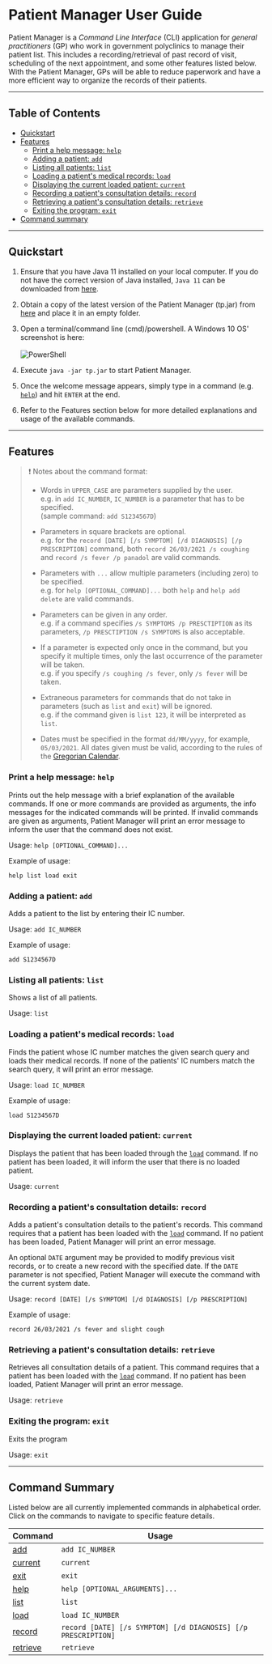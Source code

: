 # Patient Manager User Guide

Patient Manager is a _Command Line Interface_ (CLI) application for _general practitioners_ (GP)
who work in government polyclinics to manage their patient list. This includes a recording/retrieval of
past record of visit, scheduling of the next appointment, and some other features listed below.
With the Patient Manager, GPs will be able to reduce paperwork and have a more efficient way
to organize the records of their patients.

---

## Table of Contents

* [Quickstart](#quickstart)
* [Features](#features)
    * [Print a help message: `help`](#print-a-help-message-help)
    * [Adding a patient: `add`](#adding-a-patient-add)
    * [Listing all patients: `list`](#listing-all-patients-list)
    * [Loading a patient's medical records: `load`](#loading-a-patients-medical-records-load)
    * [Displaying the current loaded patient: `current`](#displaying-the-current-loaded-patient-current)
    * [Recording a patient's consultation details: `record`](#recording-a-patients-consultation-details-record)
    * [Retrieving a patient's consultation details: `retrieve`](#retrieving-a-patients-consultation-details-retrieve)
    * [Exiting the program: `exit`](#exiting-the-program-exit)
* [Command summary](#command-summary)

---

## Quickstart

1. Ensure that you have Java 11 installed on your local computer. If you do not have the correct version
   of Java installed, `Java 11` can be downloaded from
   [here](https://docs.aws.amazon.com/corretto/latest/corretto-11-ug/downloads-list.html).

1. Obtain a copy of the latest version of the Patient Manager (tp.jar) from
   [here](https://github.com/AY2021S2-CS2113T-W09-4/tp/releases) and place it in an empty folder.

1. Open a terminal/command line (cmd)/powershell. A Windows 10 OS' screenshot is here:\
   \
   ![PowerShell](./images/WindowsPowerShell.png)

1. Execute `java -jar tp.jar` to start Patient Manager.

1. Once the welcome message appears, simply type in a command (e.g. [`help`](#print-a-help-message-help)) and hit `ENTER` at the end.

1. Refer to the Features section below for more detailed explanations and usage of the available commands.

---

## Features

> ❗ Notes about the command format:
> - Words in `UPPER_CASE` are parameters supplied by the user.\
e.g. in `add IC_NUMBER`, `IC_NUMBER` is a parameter that has to be specified.\
(sample command: `add S1234567D`)
> 
> 
> - Parameters in square brackets are optional.\
e.g. for the `record [DATE] [/s SYMPTOM] [/d DIAGNOSIS] [/p PRESCRIPTION]` command,
both `record 26/03/2021 /s coughing` and `record /s fever /p panadol` are valid commands.
>
>
> - Parameters with `...` allow multiple parameters (including zero) to be specified.\
e.g. for `help [OPTIONAL_COMMAND]...` both `help` and `help add delete` are valid commands.
>
>
> - Parameters can be given in any order.\
e.g. if a command specifies `/s SYMPTOMS /p PRESCTIPTION` as its parameters,
`/p PRESCTIPTION /s SYMPTOMS` is also acceptable.
>
>
> - If a parameter is expected only once in the command, but you specify it multiple times, only the last occurrence of
the parameter will be taken.\
e.g. if you specify `/s coughing /s fever`, only `/s fever` will be taken.
>
>
> - Extraneous parameters for commands that do not take in parameters (such as `list` and `exit`) will be ignored.\
e.g. if the command given is `list 123`, it will be interpreted as `list`.
>
>
> - Dates must be specified in the format `dd/MM/yyyy`, for example, `05/03/2021`. All dates given must be valid,
according to the rules of the [Gregorian Calendar](https://en.wikipedia.org/wiki/Gregorian_calendar).

### Print a help message: `help`

Prints out the help message with a brief explanation of the available commands. If one or more
commands are provided as arguments, the info messages for the indicated commands will be printed.
If invalid commands are given as arguments, Patient Manager will print an error message to inform the user
that the command does not exist.

Usage: `help [OPTIONAL_COMMAND]...`

Example of usage:

```
help list load exit
```

### Adding a patient: `add`

Adds a patient to the list by entering their IC number.

Usage: `add IC_NUMBER`

Example of usage:

```
add S1234567D
```

### Listing all patients: `list`

Shows a list of all patients.

Usage: `list`

### Loading a patient's medical records: `load`

Finds the patient whose IC number matches the given search query and loads their medical records.
If none of the patients' IC numbers match the search query, it will print an error message.

Usage: `load IC_NUMBER`

Example of usage:

```
load S1234567D
```

### Displaying the current loaded patient: `current`

Displays the patient that has been loaded through the [`load`](#loading-a-patients-medical-records-load) command.
If no patient has been loaded, it will inform the user that there is no loaded patient.

Usage: `current`

### Recording a patient's consultation details: `record`

Adds a patient's consultation details to the patient's records.
This command requires that a patient has been loaded with the
[`load`](#loading-a-patients-medical-records-load) command.
If no patient has been loaded, Patient Manager will print an error message.

An optional `DATE` argument may be provided to modify previous visit records,
or to create a new record with the specified date. If the `DATE` parameter is
not specified, Patient Manager will execute the command with the current system date.

Usage: `record [DATE] [/s SYMPTOM] [/d DIAGNOSIS] [/p PRESCRIPTION]`

Example of usage:

```
record 26/03/2021 /s fever and slight cough
```

### Retrieving a patient's consultation details: `retrieve`

Retrieves all consultation details of a patient.
This command requires that a patient has been loaded with the
[`load`](#loading-a-patients-medical-records-load) command.
If no patient has been loaded, Patient Manager will print an
error message.

Usage: `retrieve`

### Exiting the program: `exit`

Exits the program

Usage: `exit`

---

## Command Summary

Listed below are all currently implemented commands in alphabetical order.\
Click on the commands to navigate to specific feature details.

| Command                                                          | Usage                         |
|------------------------------------------------------------------|-------------------------------|
| [add](#adding-a-patient-add)                                     | `add IC_NUMBER`               |
| [current](#displaying-the-current-loaded-patient-current)        | `current`                     |
| [exit](#exiting-the-program-exit)                                | `exit`                        |
| [help](#print-a-help-message-help)                               | `help [OPTIONAL_ARGUMENTS]...`|
| [list](#listing-all-patients-list)                               | `list`                        |
| [load](#loading-a-patients-medical-records-load)                 | `load IC_NUMBER`              |
| [record](#recording-a-patients-consultation-details-record)      | `record [DATE] [/s SYMPTOM] [/d DIAGNOSIS] [/p PRESCRIPTION]`            |
| [retrieve](#retrieving-a-patients-consultation-details-retrieve) | `retrieve`                    |



